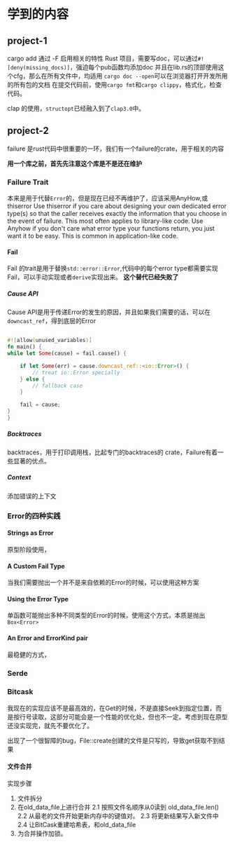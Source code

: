 # 学到的内容
## project-1
cargo add 通过 -F 启用相关的特性
Rust 项目，需要写doc，可以通过`#![deny(missing_docs)]`，强迫每个pub函数均添加doc
并且在lib.rs的顶部使用这个cfg，那么在所有文件中，均适用
`cargo doc --open`可以在浏览器打开开发所用的所有包的文档
在提交代码前，使用`cargo fmt`和`cargo clippy`，格式化，检查代码。

clap 的使用，`structopt`已经融入到了`clap3.0`中。
## project-2
failure 是rust代码中很重要的一环，我们有一个failure的crate，用于相关的内容

**用一个库之前，首先先注意这个库是不是还在维护**


### Failure Trait
本来是用于代替`Error`的，但是现在已经不再维护了，应该采用AnyHow,或thiserror
Use thiserror if you care about designing your own dedicated error type(s) so that the caller receives exactly the information that you choose in the event of failure. 
This most often applies to library-like code. 
Use Anyhow if you don't care what error type your functions return, you just want it to be easy. 
This is common in application-like code.


#### Fail
Fail 的trait是用于替换`std::error::Error`,代码中的每个error type都需要实现Fail，可以手动实现或者`derive`实现出来。
**这个替代已经失败了**

##### Cause API
Cause API是用于传递Error的发生的原因，并且如果我们需要的话，可以在`downcast_ref`，得到底层的Error
```rust

#![allow(unused_variables)]
fn main() {
while let Some(cause) = fail.cause() {

    if let Some(err) = cause.downcast_ref::<io::Error>() {
        // treat io::Error specially
    } else {
        // fallback case
    }

    fail = cause;
}
}
```
##### Backtraces
backtraces，用于打印调用栈，比起专门的backtraces的 crate，Failure有着一些显著的优点。
##### Context
添加错误的上下文

### Error的四种实践
#### Strings as Error
原型阶段使用，
#### A Custom Fail Type
当我们需要抛出一个并不是来自依赖的Error的时候，可以使用这种方案

#### Using the Error Type
单函数可能抛出多种不同类型的Error的时候，使用这个方式，本质是抛出`Box<Error>`

#### An Error and ErrorKind pair
最稳健的方式，

### Serde

### Bitcask
我现在的实现应该不是最高效的，在Get的时候，不是直接Seek到指定位置，而是按行号读取，这部分可能会是一个性能的优化处，但也不一定。考虑到现在原型还没实现完，就先不要优化了。

出现了一个很智障的bug，File::create创建的文件是只写的，导致get获取不到结果

#### 文件合并
实现步骤
1. 文件拆分
2. 在old_data_file上进行合并 
   2.1 按照文件名顺序从0读到 old_data_file.len()
   2.2 从最老的文件开始更新内存中的键值对。 
   2.3 将更新结果写入新文件中
   2.4 让BitCask重建哈希表，和old_data_file
3. 为合并操作加锁。